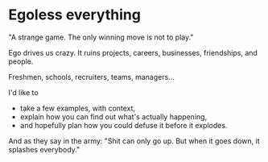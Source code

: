 # Egoless everything
"A strange game. The only winning move is not to play."

Ego drives us crazy.
It ruins projects, careers, businesses, friendships, and people.

Freshmen, schools, recruiters, teams, managers...

I'd like to
* take a few examples, with context,
* explain how you can find out what's actually happening,
* and hopefully plan how you could defuse it before it explodes.

And as they say in the army:
"Shit can only go up. But when it goes down, it splashes everybody."
